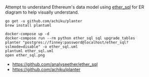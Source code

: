 Attempt to understand Ethereum's data model using [ether_sql](https://github.com/analyseether/ether_sql) for ER diagram to help visually understand.

```
go get -u github.com/achiku/planter
brew install plantuml

docker-compose up -d
docker-compose run --rm python ether_sql sql upgrade_tables
planter "postgres://finney:password@localhost/ether_sql?sslmode=disable" -o ether_sql.uml
plantuml ether_sql.uml
open ether_sql.png
```

- https://github.com/analyseether/ether_sql
- https://github.com/achiku/planter
